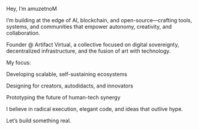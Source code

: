Hey, I’m amuzetnoM

I’m building at the edge of AI, blockchain, and open-source—crafting tools, systems, and communities that empower autonomy, creativity, and collaboration.

Founder @ Artifact Virtual, a collective focused on digital sovereignty, decentralized infrastructure, and the fusion of art with technology.

My focus:

Developing scalable, self-sustaining ecosystems

Designing for creators, autodidacts, and innovators

Prototyping the future of human-tech synergy


I believe in radical execution, elegant code, and ideas that outlive hype.

Let’s build something real.
